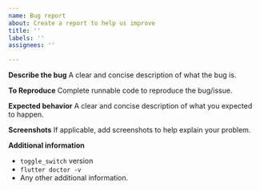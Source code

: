 ```yaml
---
name: Bug report
about: Create a report to help us improve
title: ''
labels: ''
assignees: ''

---
```


**Describe the bug**
A clear and concise description of what the bug is.

**To Reproduce**
Complete runnable code to reproduce the bug/issue.

**Expected behavior**
A clear and concise description of what you expected to happen.

**Screenshots**
If applicable, add screenshots to help explain your problem.

**Additional information**
- `toggle_switch` version
- `flutter doctor -v`
- Any other additional information.
